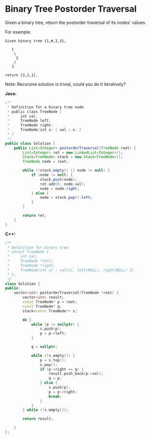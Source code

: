 # Binary Tree Postorder Traversal

Given a binary tree, return the postorder traversal of its nodes' values.

For example:

    Given binary tree {1,#,2,3},

       1
        \
         2
        /
       3

    return [3,2,1].

Note: Recursive solution is trivial, could you do it iteratively?

**Java:**
```java
/**
 * Definition for a binary tree node.
 * public class TreeNode {
 *     int val;
 *     TreeNode left;
 *     TreeNode right;
 *     TreeNode(int x) { val = x; }
 * }
 */
public class Solution {
    public List<Integer> postorderTraversal(TreeNode root) {
        List<Integer> ret = new LinkedList<Integer>();
        Stack<TreeNode> stack = new Stack<TreeNode>();
        TreeNode node = root;

        while (!stack.empty() || node != null) {
            if (node != null) {
                stack.push(node);
                ret.add(0, node.val);
                node = node.right;
            } else {
                node = stack.pop().left;
            }
        }

        return ret;
    }
}
```

**C++:**
```c++
/**
 * Definition for binary tree
 * struct TreeNode {
 *     int val;
 *     TreeNode *left;
 *     TreeNode *right;
 *     TreeNode(int x) : val(x), left(NULL), right(NULL) {}
 * };
 */
class Solution {
public:
    vector<int> postorderTraversal(TreeNode *root) {
        vector<int> result;
        const TreeNode* p = root;
        const TreeNode* q;
        stack<const TreeNode*> s;

        do {
            while (p != nullptr) {
                s.push(p);
                p = p->left;
            }

            q = nullptr;

            while (!s.empty()) {
                p = s.top();
                s.pop();
                if (p->right == q) {
                    result.push_back(p->val);
                    q = p;
                } else {
                    s.push(p);
                    p = p->right;
                    break;
                }
            }
        } while (!s.empty());

        return result;

    }
};
```
